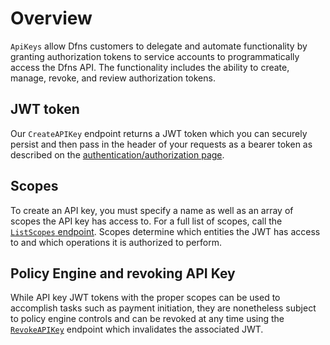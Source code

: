 # Overview

`ApiKeys` allow Dfns customers to delegate and automate functionality by granting authorization tokens to service accounts to programmatically access the Dfns API. The functionality includes the ability to create, manage, revoke, and review authorization tokens.  

## JWT token

Our `CreateAPIKey` endpoint returns a JWT token which you can securely persist and then pass in the header of your requests as a bearer token as described on the [authentication/authorization page](../../getting-started/authentication-authorization.md).   

## Scopes

To create an API key, you must specify a name as well as an array of scopes the API key has access to. For a full list of scopes, call the [`ListScopes` endpoint](ListScopes.md).  Scopes determine which entities the JWT has access to and which operations it is authorized to perform.  

## Policy Engine and revoking API Key

While API key JWT tokens with the proper scopes can be used to accomplish tasks such as payment initiation, they are nonetheless subject to policy engine controls and can be revoked at any time using the [`RevokeAPIKey`](RevokeApiKey.md) endpoint which invalidates the associated JWT.

